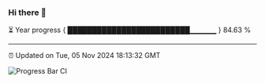 ### Hi there 👋

⏳ Year progress { █████████████████████████▁▁▁▁▁ } 84.63 %

---

⏰ Updated on Tue, 05 Nov 2024 18:13:32 GMT

![Progress Bar CI](https://github.com/Shyam-Makwana/GitHub-Actions-Demo/workflows/Progress%20Bar%20CI/badge.svg)
